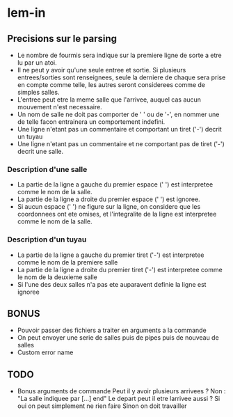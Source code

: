 # lem-in

## Precisions sur le parsing
- Le nombre de fourmis sera indique sur la premiere ligne de sorte a etre lu
par un atoi.
- Il ne peut y avoir qu'une seule entree et sortie. Si plusieurs entrees/sorties
sont renseignees, seule la derniere de chaque sera prise en compte comme telle,
les autres seront considerees comme de simples salles.
- L'entree peut etre la meme salle que l'arrivee,
	auquel cas aucun mouvement n'est necessaire.
- Un nom de salle ne doit pas comporter de ' ' ou de '-', en nommer une de telle
facon entrainera un comportement indefini.
- Une ligne n'etant pas un commentaire et comportant un tiret ('-')
decrit un tuyau
- Une ligne n'etant pas un commentaire et ne comportant pas de tiret ('-')
decrit une salle.

### Description d'une salle
- La partie de la ligne a gauche du premier espace (' ') est interpretee comme
le nom de la salle.
- La partie de la ligne a droite du premier espace (' ') est ignoree.
- Si aucun espace (' ') ne figure sur la ligne, on considere que les coordonnees
ont ete omises, et l'integralite de la ligne est interpretee comme
le nom de la salle.

### Description d'un tuyau
- La partie de la ligne a gauche du premier tiret ('-') est interpretee comme
le nom de la premiere salle
- La partie de la ligne a droite du premier tiret ('-') est interpretee comme
le nom de la deuxieme salle
- Si l'une des deux salles n'a pas ete auparavent definie la ligne est ignoree

## BONUS
- Pouvoir passer des fichiers a traiter en arguments a la commande
- On peut envoyer une serie de salles puis de pipes puis de nouveau de salles
- Custom error name

## TODO
- Bonus arguments de commande
Peut il y avoir plusieurs arrivees ? Non : "La salle indiquee par [...] end"
Le depart peut il etre larrivee aussi ?
 Si oui on peut simplement ne rien faire
 Sinon on doit travailler
